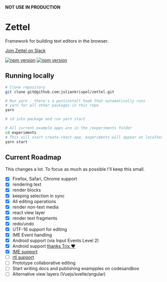 __NOT USE IN PRODUCTION__

# Zettel

Framework for building text editors in the browser.

[Join Zettel on Slack](https://join.slack.com/t/zetteljs/shared_invite/enQtNzk4NjM5Njc0Nzg5LTI2ZTljZTMwY2JjMmFkOWM3Yzk5YjdlODgxZWIwMzc5YmE4MGQ1MjViZjUxMmUxZmZjNmY3OTljOWRiMmNmZjg)

[![npm version](https://badge.fury.io/js/%40zettel%2Fcore.svg)](https://badge.fury.io/js/%40zettel%2Fcore)
[![npm version](https://badge.fury.io/js/%40zettel%2Freact.svg)](https://badge.fury.io/js/%40zettel%2Freact)

## Running locally

```bash
# Clone repository
git clone git@github.com:juliankrispel/zettel.git

# Run yarn - there's a postinstall hook that automatically runs
# yarn for all other packages in this repo
yarn

# cd into package and run yarn start

# All current example apps are in the /experiments folder
cd experiments
# This will start create-react-app, experiments will appear at localhost:3000
yarn start
```

## Current Roadmap

This changes a lot. To focus as much as possible I'll keep this small.

- [x] Firefox, Safari, Chrome support
- [x] rendering text
- [x] render blocks
- [x] keeping selection in sync
- [x] All editing operations
- [x] render non-text media
- [x] react view layer
- [x] render text fragments
- [x] redo/undo
- [x] UTF-16 support for editing
- [x] IME Event handling
- [x] Android support (via Input Events Level 2)
- [x] Android support [thanks Trix ❤️](https://github.com/basecamp/trix/blob/master/src/trix/controllers/level_2_input_controller.coffee)
- [x] [IME support](https://developer.mozilla.org/en-US/docs/Mozilla/IME_handling_guide)
- [ ] [rtl support](https://www.w3.org/International/articles/inline-bidi-markup/)
- [ ] Prototype collaborative editing
- [ ] Start writing docs and publishing exampples on codesandbox
- [ ] Alternative view layers (Vuejs/svelte/angular)
